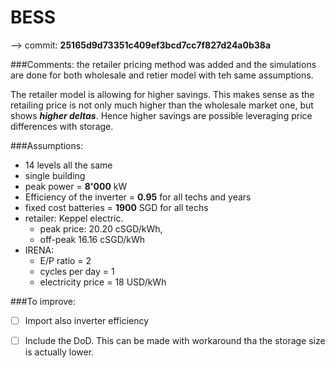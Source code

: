 # BESS

--> commit: **25165d9d73351c409ef3bcd7cc7f827d24a0b38a**

###Comments:
the retailer pricing method was added and the simulations are done for both wholesale and retier model with teh same assumptions.

The retailer model is allowing for higher savings. This makes sense as the retailing price is not only much higher than the 
wholesale market one, but shows _**higher deltas**_. Hence higher savings are possible leveraging price differences with storage. 

###Assumptions:

- 14 levels all the same
- single building
- peak power = **8'000** kW
- Efficiency of the inverter = **0.95** for all techs and years
- fixed cost batteries = **1900** SGD for all techs
- retailer: Keppel electric. 
    - peak price: 20.20 cSGD/kWh, 
    - off-peak 16.16 cSGD/kWh
- IRENA: 
    - E/P ratio = 2
    - cycles per day = 1
    - electricity price = 18 USD/kWh

###To improve:

- [ ] Import also inverter efficiency
- [ ] Include the DoD. This can be made with workaround tha the storage size is actually lower.

